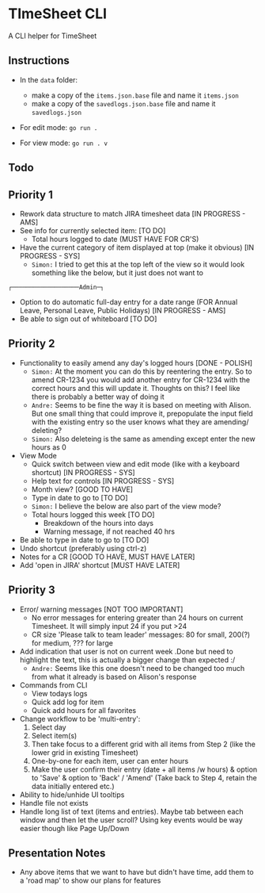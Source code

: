 # TImeSheet CLI
A CLI helper for TimeSheet

## Instructions
- In the `data` folder: 
    - make a copy of the `items.json.base` file and name it `items.json`
    - make a copy of the `savedlogs.json.base` file and name it `savedlogs.json`


- For edit mode: `go run .`
- For view mode: `go run . v`


## Todo
## Priority 1
- Rework data structure to match JIRA timesheet data [IN PROGRESS - AMS]
- See info for currently selected item: [TO DO]
    - Total hours logged to date (MUST HAVE FOR CR'S)
- Have the current category of item displayed at top (make it obvious) [IN PROGRESS - SYS]
    - `Simon:` I tried to get this at the top left of the view so it would look something like the below, but it just does not want to
```
┌───────────────────Admin─┐
```
- Option to do automatic full-day entry for a date range (FOR Annual Leave, Personal Leave, Public Holidays) [IN PROGRESS - AMS]
- Be able to sign out of whiteboard [TO DO]
## Priority 2
- Functionality to easily amend any day's logged hours [DONE - POLISH]
    - `Simon:` At the moment you can do this by reentering the entry. So to amend CR-1234 you would add another entry for CR-1234 with the correct hours and this will update it. Thoughts on this? I feel like there is probably a better way of doing it
    - `Andre:` Seems to be fine the way it is based on meeting with Alison. But one small thing that could improve it, prepopulate the input field with the existing entry so the user knows what they are amending/ deleting?
    - `Simon:` Also deleteing is the same as amending except enter the new hours as 0
- View Mode
    - Quick switch between view and edit mode (like with a keyboard shortcut) [IN PROGRESS - SYS]
    - Help text for controls [IN PROGRESS - SYS]
    - Month view? [GOOD TO HAVE]
    - Type in date to go to [TO DO]
    - `Simon:` I believe the below are also part of the view mode?
    - Total hours logged this week [TO DO]
        - Breakdown of the hours into days
        - Warning message, if not reached 40 hrs
- Be able to type in date to go to [TO DO]
- Undo shortcut (preferably using ctrl-z)
- Notes for a CR [GOOD TO HAVE, MUST HAVE LATER]
- Add 'open in JIRA' shortcut [MUST HAVE LATER]
## Priority 3
- Error/ warning messages [NOT TOO IMPORTANT]
    - No error messages for entering greater than 24 hours on current Timesheet. It will simply input 24 if you put >24 
    - CR size 'Please talk to team leader' messages: 80 for small, 200(?) for medium, ??? for large
- Add indication that user is not on current week .Done but need to highlight the text, this is actually a bigger change than expected :/
    - `Andre:` Seems like this one doesn't need to be changed too much from what it already is based on Alison's response
- Commands from CLI
    - View todays logs
    - Quick add log for item
    - Quick add hours for all favorites
- Change workflow to be 'multi-entry':
    1. Select day
    2. Select item(s)
    3. Then take focus to a different grid with all items from Step 2 (like the lower grid in existing Timesheet)
    4. One-by-one for each item, user can enter hours
    5. Make the user confirm their entry (date + all items /w hours) & option to 'Save' & option to 'Back' / 'Amend' (Take back to Step 4, retain the data initially entered etc.)
- Ability to hide/unhide UI tooltips
- Handle file not exists
- Handle long list of text (items and entries). Maybe tab between each window and then let the user scroll? Using key events would be way easier though like Page Up/Down

## Presentation Notes
- Any above items that we want to have but didn't have time, add them to a 'road map' to show our plans for features
